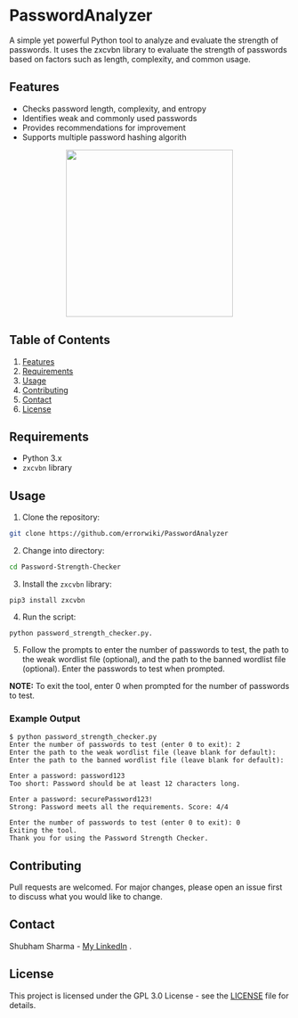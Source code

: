 # PasswordAnalyzer
A simple yet powerful Python tool to analyze and evaluate the strength of passwords.
It uses the zxcvbn library to evaluate the strength of passwords based on factors such as length, complexity, and common usage.

## Features

* Checks password length, complexity, and entropy
* Identifies weak and commonly used passwords
* Provides recommendations for improvement
* Supports multiple password hashing algorith

<p align="center">
<img src="https://www.duplichecker.com/asets/img/password-manager-tools.svg" height="300">
</p>

## Table of Contents

1. [Features](#features)
2. [Requirements](#requirements)
3. [Usage](#usage)
4. [Contributing](#contributing)
5. [Contact](#contact)
6. [License](#license)

## Requirements

* Python 3.x
* `zxcvbn` library

## Usage

1. Clone the repository:

```sh
git clone https://github.com/errorwiki/PasswordAnalyzer
```

2. Change into directory:

```sh
cd Password-Strength-Checker
```

3. Install the `zxcvbn` library:

```
pip3 install zxcvbn
```

4. Run the script:

```
python password_strength_checker.py.
```

5. Follow the prompts to enter the number of passwords to test, the path to the weak wordlist file (optional), and the path to the banned wordlist file (optional). Enter the passwords to test when prompted.

**NOTE:** To exit the tool, enter 0 when prompted for the number of passwords to test.

### Example Output

```
$ python password_strength_checker.py
Enter the number of passwords to test (enter 0 to exit): 2
Enter the path to the weak wordlist file (leave blank for default):  
Enter the path to the banned wordlist file (leave blank for default):

Enter a password: password123
Too short: Password should be at least 12 characters long.

Enter a password: securePassword123!
Strong: Password meets all the requirements. Score: 4/4

Enter the number of passwords to test (enter 0 to exit): 0
Exiting the tool.
Thank you for using the Password Strength Checker.
```

## Contributing

Pull requests are welcomed. For major changes, please open an issue first to discuss what you would like to change.

## Contact

Shubham Sharma - [My LinkedIn](https://www.linkedin.com/in/heyvikas/) .

## License

This project is licensed under the GPL 3.0 License - see the [LICENSE](LICENSE) file for details.
